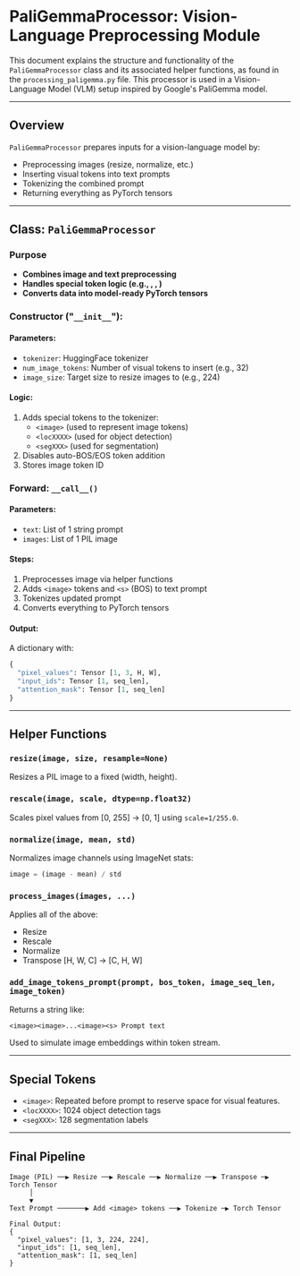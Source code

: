 # PaliGemmaProcessor: Vision-Language Preprocessing Module

This document explains the structure and functionality of the `PaliGemmaProcessor` class and its associated helper functions, as found in the `processing_paligemma.py` file. This processor is used in a Vision-Language Model (VLM) setup inspired by Google's PaliGemma model.

---

## Overview

`PaliGemmaProcessor` prepares inputs for a vision-language model by:

* Preprocessing images (resize, normalize, etc.)
* Inserting visual tokens into text prompts
* Tokenizing the combined prompt
* Returning everything as PyTorch tensors

---

## Class: `PaliGemmaProcessor`

### Purpose

* **Combines image and text preprocessing**
* **Handles special token logic (e.g., , , )**
* **Converts data into model-ready PyTorch tensors**

### Constructor ("`__init__`"):

#### Parameters:

* `tokenizer`: HuggingFace tokenizer
* `num_image_tokens`: Number of visual tokens to insert (e.g., 32)
* `image_size`: Target size to resize images to (e.g., 224)

#### Logic:

1. Adds special tokens to the tokenizer:
   * `<image>` (used to represent image tokens)
   * `<locXXXX>` (used for object detection)
   * `<segXXX>` (used for segmentation)
2. Disables auto-BOS/EOS token addition
3. Stores image token ID

### Forward: `__call__()`

#### Parameters:

* `text`: List of 1 string prompt
* `images`: List of 1 PIL image

#### Steps:

1. Preprocesses image via helper functions
2. Adds `<image>` tokens and `<s>` (BOS) to text prompt
3. Tokenizes updated prompt
4. Converts everything to PyTorch tensors

#### Output:

A dictionary with:

```python
{
  "pixel_values": Tensor [1, 3, H, W],
  "input_ids": Tensor [1, seq_len],
  "attention_mask": Tensor [1, seq_len]
}
```

---

## Helper Functions

### `resize(image, size, resample=None)`

Resizes a PIL image to a fixed (width, height).

### `rescale(image, scale, dtype=np.float32)`

Scales pixel values from [0, 255] → [0, 1] using `scale=1/255.0`.

### `normalize(image, mean, std)`

Normalizes image channels using ImageNet stats:

```python
image = (image - mean) / std
```

### `process_images(images, ...)`

Applies all of the above:

* Resize
* Rescale
* Normalize
* Transpose [H, W, C] → [C, H, W]

### `add_image_tokens_prompt(prompt, bos_token, image_seq_len, image_token)`

Returns a string like:

```
<image><image>...<image><s> Prompt text
```

Used to simulate image embeddings within token stream.

---

## Special Tokens

* `<image>`: Repeated before prompt to reserve space for visual features.
* `<locXXXX>`: 1024 object detection tags
* `<segXXX>`: 128 segmentation labels

---

## Final Pipeline

```
Image (PIL) ──▶ Resize ──▶ Rescale ──▶ Normalize ──▶ Transpose ─▶ Torch Tensor
     │
     ▼
Text Prompt ───────▶ Add <image> tokens ──▶ Tokenize ─▶ Torch Tensor

Final Output:
{
  "pixel_values": [1, 3, 224, 224],
  "input_ids": [1, seq_len],
  "attention_mask": [1, seq_len]
}
```
